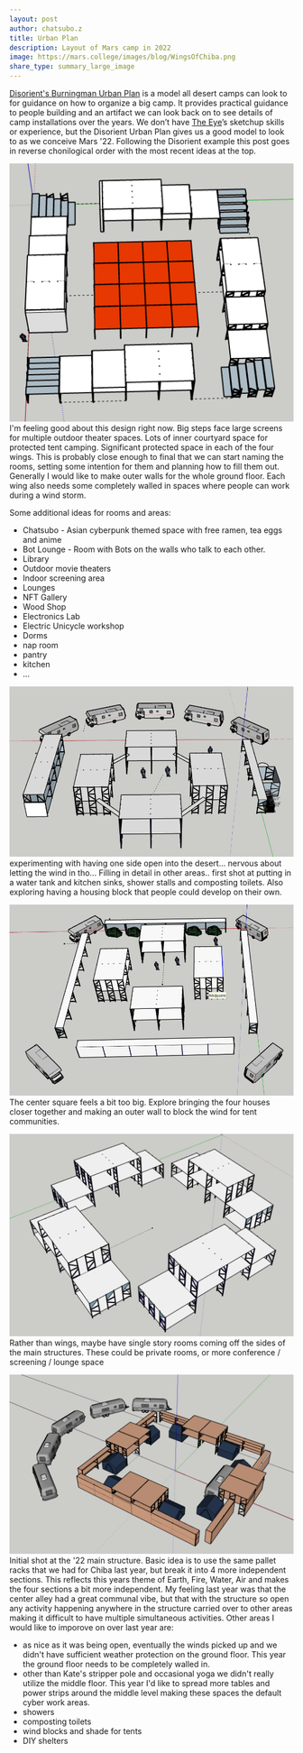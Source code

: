 ```yaml
---
layout: post
author: chatsubo.z
title: Urban Plan
description: Layout of Mars camp in 2022
image: https://mars.college/images/blog/WingsOfChiba.png
share_type: summary_large_image
---
```

[Disorient's Burningman Urban Plan](https://wiki.disorient.info/index.php?title=Urban_plan) is a model all desert camps can look to for guidance on how to 
organize a big camp. It provides practical guidance to people building and an artifact we can look back on to see details of camp installations over the years. 
We don’t have [The Eye](https://flyvision.org/the_eye/03/)’s sketchup skills or experience, but the Disorient Urban Plan gives us a good model to look to as we 
conceive Mars '22. Following the Disorient example this post goes in reverse chonilogical order with the most recent ideas at the top.  


![](/images/blog/WingsOfChiba.png)    
I'm feeling good about this design right now. Big steps face large screens for multiple outdoor theater spaces. Lots of inner courtyard space for protected tent camping. Significant protected space in each of the four wings. This is probably close enough to final that we can start naming the rooms, setting some intention for them and planning how to fill them out. Generally I would like to make outer walls for the whole ground floor. Each wing also needs some completely walled in spaces where people can work during a wind storm.   

Some additional ideas for rooms and areas:  
* Chatsubo - Asian cyberpunk themed space with free ramen, tea eggs and anime 
* Bot Lounge - Room with Bots on the walls who talk to each other.
* Library
* Outdoor movie theaters
* Indoor screening area
* Lounges
* NFT Gallery
* Wood Shop
* Electronics Lab
* Electric Unicycle workshop
* Dorms
* nap room
* pantry
* kitchen
* ...


![](/images/blog/22v3.png)
experimenting with having one side open into the desert... nervous about letting the wind in tho... Filling in detail in other areas.. first shot at putting in a water tank and kitchen sinks, shower stalls and composting toilets. Also exploring having a housing block that people could develop on their own. 

![](/images/blog/22v2.png)
The center square feels a bit too big. Explore bringing the four houses closer together and making an outer wall to block the wind for tent communities.

![](/images/blog/50square.png)
Rather than wings, maybe have single story rooms coming off the sides of the main structures. These could be private rooms, or more conference / screening / lounge space

![](/images/blog/tentstrailers.png)
Initial shot at the '22 main structure. Basic idea is to use the same pallet racks that we had for Chiba last year, but break it into 4 more independent sections. 
This reflects this years theme of Earth, Fire, Water, Air and makes the four sections a bit more independent. My feeling last year was that the center alley had a
great communal vibe, but that with the structure so open any activity happening anywhere in the structure carried over to other areas making it difficult to have
multiple simultaneous activities. Other areas I would like to imporove on over last year are:
- as nice as it was being open, eventually the winds picked up and we didn't have sufficient weather protection on the ground floor. This year the ground floor needs to be completely walled in.
- other than Kate's stripper pole and occasional yoga we didn't really utilize the middle floor. This year I'd like to spread more tables and power strips around the middle level making these spaces the default cyber work areas. 
- showers
- composting toilets
- wind blocks and shade for tents
- DIY shelters

